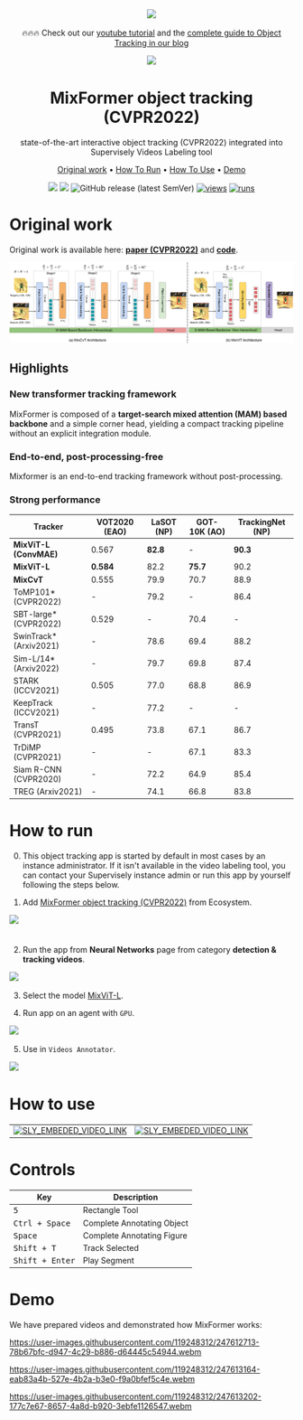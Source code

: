 <div align="center" markdown>

<img src="https://github.com/supervisely-ecosystem/MixFormer/assets/12828725/6a8e0b07-9a2a-4fd8-a34b-58e589b3a10a"/>  

🔥🔥🔥 Check out our [youtube tutorial](https://youtu.be/nyMilMvF3FM) and the [complete guide to Object Tracking in our blog ](https://supervisely.com/blog/complete-guide-to-object-tracking-best-ai-models-tools-and-methods-in-2023/)

<a href="https://youtu.be/nyMilMvF3FM" target="_blank"><img src="https://github.com/supervisely/blog-raw-media-content/assets/106374579/1c397223-0793-4130-bbcd-a0e7ea076fe2"/></a>

# MixFormer object tracking (CVPR2022)

state-of-the-art interactive object tracking (CVPR2022) integrated into Supervisely Videos Labeling tool

<p align="center">
  <a href="#Original-work">Original work</a> •
  <a href="#How-To-Run">How To Run</a> •
  <a href="#How-To-Use">How To Use</a> •
    <a href="#Demo">Demo</a>
</p>

[![](https://img.shields.io/badge/supervisely-ecosystem-brightgreen)](https://ecosystem.supervisely.com/apps/supervisely-ecosystem/mixformer)
[![](https://img.shields.io/badge/slack-chat-green.svg?logo=slack)](https://supervisely.com/slack)
![GitHub release (latest SemVer)](https://img.shields.io/github/v/release/supervisely-ecosystem/mixformer)
[![views](https://app.supervisely.com/img/badges/views/supervisely-ecosystem/mixformer/serve/serve.png)](https://supervisely.com)
[![runs](https://app.supervisely.com/img/badges/runs/supervisely-ecosystem/mixformer/serve/serve.png)](https://supervisely.com)

</div>

# Original work

Original work is available here: [**paper (CVPR2022)**](https://arxiv.org/abs/2203.11082) and [**code**](https://github.com/MCG-NJU/MixFormer).

![Architecture](https://raw.githubusercontent.com/MCG-NJU/MixFormer/main/tracking/mixformer_merge_framework.png)


## Highlights
### New transformer tracking framework
MixFormer is composed of a **target-search mixed attention (MAM) based backbone** and a simple corner head, 
yielding a compact tracking pipeline without an explicit integration module.


### End-to-end, post-processing-free

Mixformer is an end-to-end tracking framework without post-processing. 

### Strong performance
| Tracker                | VOT2020 (EAO) | LaSOT (NP) | GOT-10K (AO) | TrackingNet (NP) |
| ---------------------- | ------------- | ---------- | ------------ | ---------------- |
| **MixViT-L (ConvMAE)** | 0.567         | **82.8**   | -            | **90.3**         |
| **MixViT-L**           | **0.584**     | 82.2       | **75.7**     | 90.2             |
| **MixCvT**             | 0.555         | 79.9       | 70.7         | 88.9             |
| ToMP101* (CVPR2022)    | -             | 79.2       | -            | 86.4             |
| SBT-large* (CVPR2022)  | 0.529         | -          | 70.4         | -                |
| SwinTrack* (Arxiv2021) | -             | 78.6       | 69.4         | 88.2             |
| Sim-L/14* (Arxiv2022)  | -             | 79.7       | 69.8         | 87.4             |
| STARK (ICCV2021)       | 0.505         | 77.0       | 68.8         | 86.9             |
| KeepTrack (ICCV2021)   | -             | 77.2       | -            | -                |
| TransT (CVPR2021)      | 0.495         | 73.8       | 67.1         | 86.7             |
| TrDiMP (CVPR2021)      | -             | -          | 67.1         | 83.3             |
| Siam R-CNN (CVPR2020)  | -             | 72.2       | 64.9         | 85.4             |
| TREG (Arxiv2021)       | -             | 74.1       | 66.8         | 83.8             |


# How to run

0. This object tracking app is started by default in most cases by an instance administrator. If it isn't available in the video labeling tool, you can contact your Supervisely instance admin or run this app by yourself following the steps below.

2. Add [MixFormer object tracking (CVPR2022)](https://ecosystem.supervisely.com/apps/supervisely-ecosystem/mix-former/serve/serve) from Ecosystem.  

<img data-key="sly-module-link" data-module-slug="supervisely-ecosystem/mixformer/serve/serve" src="https://github.com/supervisely-ecosystem/MixFormer/assets/119248312/e74e2bd9-f915-48b1-bb97-ee808326dff5" width="500px" style='padding-bottom: 20px'/> 

2. Run the app from **Neural Networks** page from category **detection & tracking videos**.

<img src="https://github.com/supervisely-ecosystem/MixFormer/assets/119248312/81f8a297-f4fc-48f3-854e-81674f252c36"/>  

3. Select the model [MixViT-L](#strong-performance).

4. Run app on an agent with `GPU`.

<img src="https://github.com/supervisely-ecosystem/MixFormer/assets/119248312/7b684bdb-2cbc-4d9f-8cc9-d5e9212c6b17"/>

5. Use in `Videos Annotator`.

<img src="https://github.com/supervisely-ecosystem/MixFormer/assets/119248312/fa438859-b46f-423f-b8a9-78e52396613e"/>
   
# How to use

<table>
  <tr style="width: 100%">
    <td>
      <a data-key="sly-embeded-video-link" href="https://youtu.be/EMvqTFu1ILE" data-video-code="EMvqTFu1ILE">     <img src="https://imgur.com/a19csV9.jpg" alt="SLY_EMBEDED_VIDEO_LINK"  style="width:100%;"> </a>
    </td>
    <td>
      <a data-key="sly-embeded-video-link" href="https://youtu.be/Xa6WeIgw_mI" data-video-code="Xa6WeIgw_mI">     <img src="https://imgur.com/n2P5qSL.jpg" alt="SLY_EMBEDED_VIDEO_LINK"  style="max-width:100%;"> </a> 
    </td>
  </tr>
</table>


# Controls

| Key                                                           | Description                               |
| ------------------------------------------------------------- | ------------------------------------------|
| <kbd>5</kbd>                                       | Rectangle Tool                |
| <kbd>Ctrl + Space</kbd>                                       | Complete Annotating Object                |
| <kbd>Space</kbd>                                              | Complete Annotating Figure                |
| <kbd>Shift + T</kbd>                                          | Track Selected     |
| <kbd>Shift + Enter</kbd>                                      | Play Segment     |




# Demo

We have prepared videos and demonstrated how MixFormer works:

https://user-images.githubusercontent.com/119248312/247612713-78b67bfc-d947-4c29-b886-d64445c54944.webm

https://user-images.githubusercontent.com/119248312/247613164-eab83a4b-527e-4b2a-b3e0-f9a0bfef5c4e.webm

https://user-images.githubusercontent.com/119248312/247613202-177c7e67-8657-4a8d-b920-3ebfe1126547.webm

